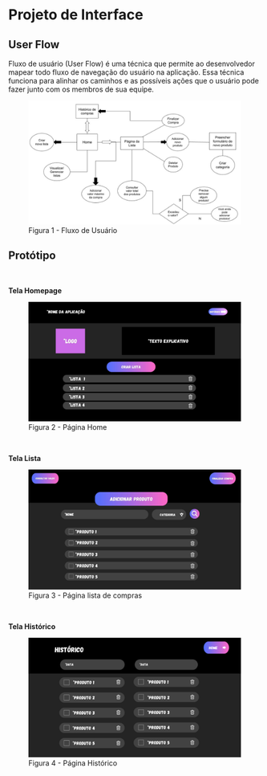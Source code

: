 
# Projeto de Interface

## User Flow

Fluxo de usuário (User Flow) é uma técnica que permite ao desenvolvedor mapear todo fluxo de navegação do usuário na aplicação. Essa técnica funciona para alinhar os caminhos e as possíveis ações que o usuário pode fazer junto com os membros de sua equipe.

<figure> 
  <img src="/documentos/img/FluxoUserAtt.jpg"
    <figcaption>Figura 1 - Fluxo de Usuário</figcaption>
</figure> 

## Protótipo
<br/>

 **Tela Homepage** 
 <br/>

<figure> 
  <img src="/documentos/img/HomeAtt.jpg"
    <figcaption>Figura 2 - Página Home </figcaption>
</figure> <br/>

 **Tela Lista** <br/>

<figure> 
  <img src="/documentos/img/ListaAtt2.jpg"
    <figcaption>Figura 3 - Página lista de compras </figcaption>
</figure>  
<br/>

 **Tela Histórico** <br/>

<figure> 
  <img src="/documentos/img/Historico.png"
    <figcaption>Figura 4 - Página Histórico </figcaption>
</figure> 
 


